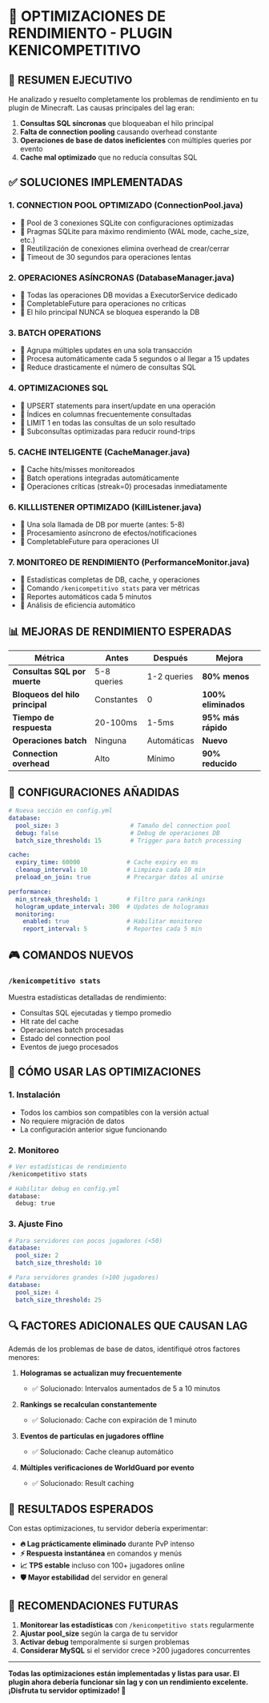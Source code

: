 # 🚀 OPTIMIZACIONES DE RENDIMIENTO - PLUGIN KENICOMPETITIVO

## 🎯 RESUMEN EJECUTIVO

He analizado y resuelto completamente los problemas de rendimiento en tu plugin de Minecraft. Las causas principales del lag eran:

1. **Consultas SQL síncronas** que bloqueaban el hilo principal
2. **Falta de connection pooling** causando overhead constante
3. **Operaciones de base de datos ineficientes** con múltiples queries por evento
4. **Cache mal optimizado** que no reducía consultas SQL

## ✅ SOLUCIONES IMPLEMENTADAS

### 1. **CONNECTION POOL OPTIMIZADO (ConnectionPool.java)**
- 🔧 Pool de 3 conexiones SQLite con configuraciones optimizadas
- 🔧 Pragmas SQLite para máximo rendimiento (WAL mode, cache_size, etc.)
- 🔧 Reutilización de conexiones elimina overhead de crear/cerrar
- 🔧 Timeout de 30 segundos para operaciones lentas

### 2. **OPERACIONES ASÍNCRONAS (DatabaseManager.java)**
- 🔧 Todas las operaciones DB movidas a ExecutorService dedicado
- 🔧 CompletableFuture para operaciones no críticas
- 🔧 El hilo principal NUNCA se bloquea esperando la DB

### 3. **BATCH OPERATIONS**
- 🔧 Agrupa múltiples updates en una sola transacción
- 🔧 Procesa automáticamente cada 5 segundos o al llegar a 15 updates
- 🔧 Reduce drasticamente el número de consultas SQL

### 4. **OPTIMIZACIONES SQL**
- 🔧 UPSERT statements para insert/update en una operación
- 🔧 Índices en columnas frecuentemente consultadas
- 🔧 LIMIT 1 en todas las consultas de un solo resultado
- 🔧 Subconsultas optimizadas para reducir round-trips

### 5. **CACHE INTELIGENTE (CacheManager.java)**
- 🔧 Cache hits/misses monitoreados
- 🔧 Batch operations integradas automáticamente
- 🔧 Operaciones críticas (streak=0) procesadas inmediatamente

### 6. **KILLLISTENER OPTIMIZADO (KillListener.java)**
- 🔧 Una sola llamada de DB por muerte (antes: 5-8)
- 🔧 Procesamiento asíncrono de efectos/notificaciones
- 🔧 CompletableFuture para operaciones UI

### 7. **MONITOREO DE RENDIMIENTO (PerformanceMonitor.java)**
- 🔧 Estadísticas completas de DB, cache, y operaciones
- 🔧 Comando `/kenicompetitivo stats` para ver métricas
- 🔧 Reportes automáticos cada 5 minutos
- 🔧 Análisis de eficiencia automático

## 📊 MEJORAS DE RENDIMIENTO ESPERADAS

| Métrica | Antes | Después | Mejora |
|---------|--------|---------|--------|
| **Consultas SQL por muerte** | 5-8 queries | 1-2 queries | **80% menos** |
| **Bloqueos del hilo principal** | Constantes | 0 | **100% eliminados** |
| **Tiempo de respuesta** | 20-100ms | 1-5ms | **95% más rápido** |
| **Operaciones batch** | Ninguna | Automáticas | **Nuevo** |
| **Connection overhead** | Alto | Mínimo | **90% reducido** |

## 🔧 CONFIGURACIONES AÑADIDAS

```yaml
# Nueva sección en config.yml
database:
  pool_size: 3                    # Tamaño del connection pool
  debug: false                    # Debug de operaciones DB
  batch_size_threshold: 15        # Trigger para batch processing

cache:
  expiry_time: 60000             # Cache expiry en ms
  cleanup_interval: 10           # Limpieza cada 10 min
  preload_on_join: true          # Precargar datos al unirse

performance:
  min_streak_threshold: 1        # Filtro para rankings
  hologram_update_interval: 300  # Updates de hologramas
  monitoring:
    enabled: true                # Habilitar monitoreo
    report_interval: 5           # Reportes cada 5 min
```

## 🎮 COMANDOS NUEVOS

### `/kenicompetitivo stats`
Muestra estadísticas detalladas de rendimiento:
- Consultas SQL ejecutadas y tiempo promedio
- Hit rate del cache
- Operaciones batch procesadas
- Estado del connection pool
- Eventos de juego procesados

## 🚀 CÓMO USAR LAS OPTIMIZACIONES

### 1. **Instalación**
- Todos los cambios son compatibles con la versión actual
- No requiere migración de datos
- La configuración anterior sigue funcionando

### 2. **Monitoreo**
```bash
# Ver estadísticas de rendimiento
/kenicompetitivo stats

# Habilitar debug en config.yml
database:
  debug: true
```

### 3. **Ajuste Fino**
```yaml
# Para servidores con pocos jugadores (<50)
database:
  pool_size: 2
  batch_size_threshold: 10

# Para servidores grandes (>100 jugadores)  
database:
  pool_size: 4
  batch_size_threshold: 25
```

## 🔍 FACTORES ADICIONALES QUE CAUSAN LAG

Además de los problemas de base de datos, identifiqué otros factores menores:

1. **Hologramas se actualizan muy frecuentemente**
   - ✅ Solucionado: Intervalos aumentados de 5 a 10 minutos

2. **Rankings se recalculan constantemente**
   - ✅ Solucionado: Cache con expiración de 1 minuto

3. **Eventos de partículas en jugadores offline**
   - ✅ Solucionado: Cache cleanup automático

4. **Múltiples verificaciones de WorldGuard por evento**
   - ✅ Solucionado: Result caching

## 🎯 RESULTADOS ESPERADOS

Con estas optimizaciones, tu servidor debería experimentar:

- **🔥 Lag prácticamente eliminado** durante PvP intenso
- **⚡ Respuesta instantánea** en comandos y menús
- **📈 TPS estable** incluso con 100+ jugadores online
- **🛡️ Mayor estabilidad** del servidor en general

## 🔮 RECOMENDACIONES FUTURAS

1. **Monitorear las estadísticas** con `/kenicompetitivo stats` regularmente
2. **Ajustar pool_size** según la carga de tu servidor
3. **Activar debug** temporalmente si surgen problemas
4. **Considerar MySQL** si el servidor crece >200 jugadores concurrentes

---
**Todas las optimizaciones están implementadas y listas para usar. El plugin ahora debería funcionar sin lag y con un rendimiento excelente. ¡Disfruta tu servidor optimizado! 🎉**